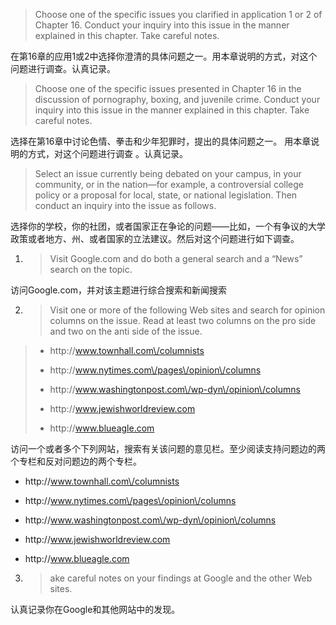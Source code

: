 > Choose one of the specific issues you clarified in application 1 or 2 of Chapter 16. Conduct your inquiry into this issue in the manner explained in this chapter. Take careful notes.

在第16章的应用1或2中选择你澄清的具体问题之一。用本章说明的方式，对这个问题进行调查。认真记录。

> Choose one of the specific issues presented in Chapter 16 in the discussion of pornography, boxing, and juvenile crime.  Conduct your inquiry into this issue in the manner explained in this chapter. Take careful notes.

选择在第16章中讨论色情、拳击和少年犯罪时，提出的具体问题之一。 用本章说明的方式，对这个问题进行调查 。认真记录。

> Select an issue currently being debated on your campus, in your community, or in the nation—for example, a controversial  college policy or a proposal for local, state, or national legislation. Then conduct an inquiry into the issue as follows.

选择你的学校，你的社团，或者国家正在争论的问题——比如，一个有争议的大学政策或者地方、州、或者国家的立法建议。然后对这个问题进行如下调查。

1. > Visit  Google.com and do both a general search and a “News” search on the topic.

  访问Google.com，并对该主题进行综合搜索和新闻搜索

2. > Visit one or more of the following Web sites and search for opinion columns on the issue. Read at least two columns on the pro  side and two on the anti side of the issue.
  > 
  > * http:\/\/www.townhall.com\/columnists
  > 
  > * http:\/\/www.nytimes.com\/pages\/opinion\/columns
  > 
  > * http:\/\/www.washingtonpost.com\/wp-dyn\/opinion\/columns
  > 
  > * http:\/\/www.jewishworldreview.com
  > 
  > * http:\/\/www.blueagle.com

  访问一个或者多个下列网站，搜索有关该问题的意见栏。至少阅读支持问题边的两个专栏和反对问题边的两个专栏。

  * http:\/\/www.townhall.com\/columnists

  * http:\/\/www.nytimes.com\/pages\/opinion\/columns

  * http:\/\/www.washingtonpost.com\/wp-dyn\/opinion\/columns

  * http:\/\/www.jewishworldreview.com

  * http:\/\/www.blueagle.com

3. > ake careful notes on your findings at Google and the other Web sites.

  认真记录你在Google和其他网站中的发现。


